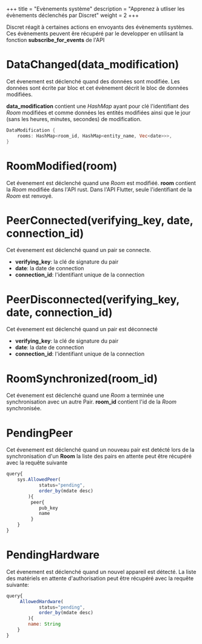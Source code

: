 +++
title = "Evènements système"
description = "Apprenez à utliser les évènements déclenchés par Discret"
weight = 2
+++

Discret réagit à certaines actions en envoyants des évènements systèmes. Ces évènements peuvent êre récupéré par le developper en utilisant la fonction **subscribe_for_events** de l'API

# DataChanged(data_modification)

Cet évenement est déclenché quand des données sont modifiée. Les données sont écrite par bloc et cet évènement décrit le bloc de données modifiées.

**data_modification** contient une *HashMap* ayant pour clé l'identifiant des *Room* modifiées et comme données les entités modifiées ainsi que le jour (sans les heures, minutes, secondes)  de modification. 
```rust
DataModification {
    rooms: HashMap<room_id, HashMap<entity_name, Vec<date>>>,
}
```

# RoomModified(room)
Cet évenement est déclenché quand une *Room* est modifiéé.
**room** contient la *Room* modifiée dans l'API rust. Dans l'API Flutter, seule l'identifiant de la *Room* est renvoyé.


# PeerConnected(verifying_key, date, connection_id)
Cet évenement est déclenché quand un pair se connecte.
- **verifying_key**: la clé de signature du pair
- **date**: la date de connection
- **connection_id**: l'identifiant unique de la connection

# PeerDisconnected(verifying_key, date, connection_id)
Cet évenement est déclenché quand un pair est déconnecté
- **verifying_key**: la clé de signature du pair
- **date**: la date de connection
- **connection_id**: l'identifiant unique de la connection

# RoomSynchronized(room_id)
Cet évenement est déclenché quand une *Room* a terminée une synchronisation avec un autre Pair.
**room_id** contient l'id de la *Room* synchronisée.

# PendingPeer
Cet évenement est déclenché quand un nouveau pair est detécté lors de la synchronisation d'un **Room**
la liste des pairs en attente peut être récupéré avec la requête suivante

```js
query{
    sys.AllowedPeer(
            status="pending",
            order_by(mdate desc)
        ){
         peer{
            pub_key
            name
         }
    }
}
```

# PendingHardware
Cet évenement est déclenché quand un nouvel appareil est détecté. La liste des matériels en attente d'authorisation peut être récupéré avec la requête suivante:

```js
query{
     AllowedHardware( 
            status="pending",
            order_by(mdate desc)
        ){
        name: String
    }
}
```
